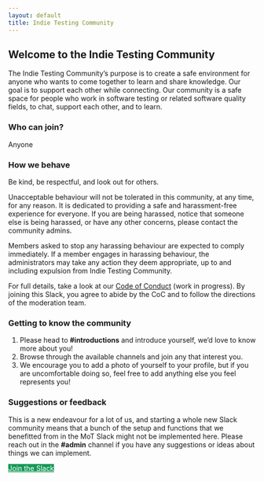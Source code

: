 ```yaml
---
layout: default
title: Indie Testing Community
---
```


## Welcome to the Indie Testing Community

The Indie Testing Community’s purpose is to create a safe environment for anyone who wants to come together to learn and share knowledge. Our goal is to support each other while connecting. Our community is a safe space for people who work in software testing or related software quality fields, to chat, support each other, and to learn.

### Who can join?

Anyone

### How we behave

Be kind, be respectful, and look out for others.

Unacceptable behaviour will not be tolerated in this community, at any time, for any reason. It is dedicated to providing a safe and harassment-free experience for everyone. If you are being harassed, notice that someone else is being harassed, or have any other concerns, please contact the community admins.

Members asked to stop any harassing behaviour are expected to comply immediately. If a member engages in harassing behaviour, the administrators may take any action they deem appropriate, up to and including expulsion from Indie Testing Community.

For full details, take a look at our [Code of Conduct](https://github.com/indie-testing-community/documents/blob/main/code-of-conduct.md) (work in progress). By joining this Slack, you agree to abide by the CoC and to follow the directions of the moderation team.

### Getting to know the community

1. Please head to **#introductions** and introduce yourself, we’d love to know more about you!
2. Browse through the available channels and join any that interest you.
3. We encourage you to add a photo of yourself to your profile, but if you are uncomfortable doing so, feel free to add anything else you feel represents you!

### Suggestions or feedback
This is a new endeavour for a lot of us, and starting a whole new Slack community means that a bunch of the setup and functions that we benefitted from in the MoT Slack might not be implemented here. Please reach out in the **#admin** channel if you have any suggestions or ideas about things we can implement.

<a href="https://join.slack.com/t/indietestingcommunity/shared_invite/zt-1t73fz3y9-GxgExSyEtsXeiwzn5v_apQ" class="btn" style="color: #FFFFFF; background-color: #159957; border-color: #159957">Join the Slack</a>